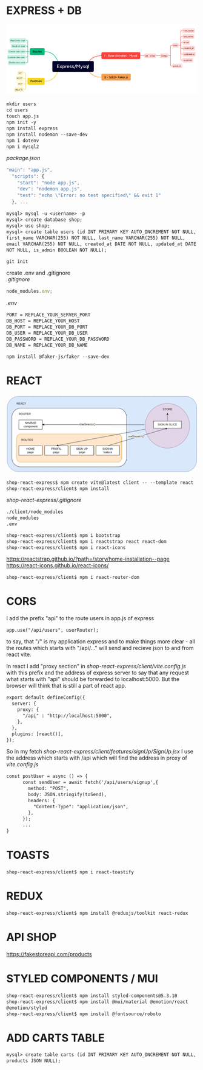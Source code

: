 # EXPRESS + DB

![scheme of project back](./schema.png)

```
mkdir users
cd users
touch app.js
npm init -y
npm install express
npm install nodemon --save-dev
npm i dotenv
npm i mysql2
```

_package.json_

```js
"main": "app.js",
  "scripts": {
    "start": "node app.js",
    "dev": "nodemon app.js",
    "test": "echo \"Error: no test specified\" && exit 1"
  }, ...
```

```
mysql> mysql -u <username> -p
mysql> create database shop;
mysql> use shop;
mysql> create table users (id INT PRIMARY KEY AUTO_INCREMENT NOT NULL, first_name VARCHAR(255) NOT NULL, last_name VARCHAR(255) NOT NULL, email VARCHAR(255) NOT NULL, created_at DATE NOT NULL, updated_at DATE NOT NULL, is_admin BOOLEAN NOT NULL);
```

```
git init
```

create .env and .gitignore <br />
_.gitignore_

```js
node_modules.env;
```

_.env_

```
PORT = REPLACE_YOUR_SERVER_PORT
DB_HOST = REPLACE_YOUR_HOST
DB_PORT = REPLACE_YOUR_DB_PORT
DB_USER = REPLACE_YOUR_DB_USER
DB_PASSWORD = REPLACE_YOUR_DB_PASSWORD
DB_NAME = REPLACE_YOUR_DB_NAME
```

```
npm install @faker-js/faker --save-dev
```

# REACT

![scheme of project front](./schema-front.png)

```
shop-react-express$ npm create vite@latest client -- --template react
shop-react-express/client$ npm install
```

_shop-react-express/.gitignore_

```
./client/node_modules
node_modules
.env
```

```
shop-react-express/client$ npm i bootstrap
shop-react-express/client$ npm i reactstrap react react-dom
shop-react-express/client$ npm i react-icons
```

https://reactstrap.github.io/?path=/story/home-installation--page
https://react-icons.github.io/react-icons/

```
shop-react-express/client$ npm i react-router-dom
```
# CORS 
I add the prefix "api" to the route users in app.js of express
```
app.use("/api/users", userRouter);
```
to say, that "/" is my application express and to make things more clear - all the routes which starts with "/api/..." will send and recieve json to and from react vite.

In react I add "proxy section" in *shop-react-express/client/vite.config.js*
with this prefix and the address of express server to say that any request what starts with "api" should be forwarded to localhost:5000. But the browser will think that is still a part of react app.
```
export default defineConfig({
  server: {
    proxy: {
      "/api" : "http://localhost:5000",
    },
  },
  plugins: [react()],
});
```
So in my fetch *shop-react-express/client/features/signUp/SignUp.jsx* I use the address which starts with /api which will find the address in proxy of *vite.config.js*
```
const postUser = async () => {
      const sendUser = await fetch('/api/users/signup',{
        method: "POST",
        body: JSON.stringify(toSend),
        headers: {
          "Content-Type": "application/json",
        },
      });
      ...
}
```
# TOASTS
```
shop-react-express/client$ npm i react-toastify
```
# REDUX
```
shop-react-express/client$ npm install @reduxjs/toolkit react-redux
```
# API SHOP
https://fakestoreapi.com/products

# STYLED COMPONENTS / MUI
```
shop-react-express/client$ npm install styled-components@5.3.10
shop-react-express/client$ npm install @mui/material @emotion/react @emotion/styled
shop-react-express/client$ npm install @fontsource/roboto

```
# ADD CARTS TABLE
```
mysql> create table carts (id INT PRIMARY KEY AUTO_INCREMENT NOT NULL, products JSON NULL);
```